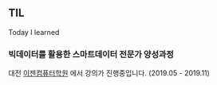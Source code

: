 ## TIL

Today I learned 

### 빅데이터를 활용한 스마트데이터 전문가 양성과정 

대전 [이젠컴퓨터학원](http://dj.ezenac.co.kr/) 에서 강의가 진행중입니다. (2019.05 - 2019.11)
